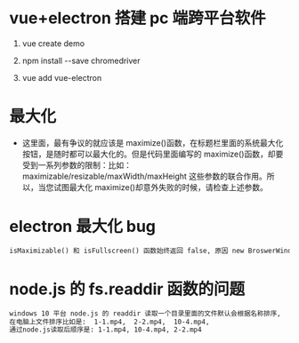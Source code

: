 # vue+electron 搭建 pc 端跨平台软件

1. vue create demo

2. npm install --save chromedriver
3. vue add vue-electron

# 最大化

- 这里面，最有争议的就应该是 maximize()函数，在标题栏里面的系统最大化按钮，是随时都可以最大化的。但是代码里面编写的 maximize()函数，却要受到一系列参数的限制：比如：maximizable/resizable/maxWidth/maxHeight 这些参数的联合作用。所以，当您试图最大化 maximize()却意外失败的时候，请检查上述参数。

# electron 最大化 bug

```txt
isMaximizable() 和 isFullscreen() 函数始终返回 false, 原因 new BroswerWindow() 时,创建 transparent: true
```

# node.js 的 fs.readdir 函数的问题

```txt
windows 10 平台 node.js 的 readdir 读取一个目录里面的文件默认会根据名称排序,
在电脑上文件排序比如是:  1-1.mp4,  2-2.mp4,  10-4.mp4,
通过node.js读取后顺序是: 1-1.mp4, 10-4.mp4, 2-2.mp4
```
